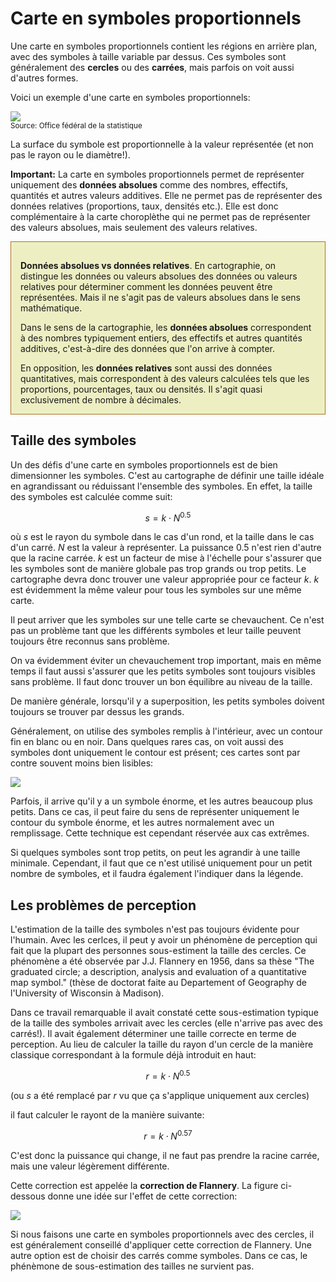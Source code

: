 # Carte en symboles proportionnels

Une carte en symboles proportionnels contient les régions en arrière plan, avec des symboles à taille variable par dessus. Ces symboles sont généralement des **cercles** ou des **carrées**, mais parfois on voit aussi d'autres formes.

Voici un exemple d'une carte en symboles proportionnels:

![](assets/bfs-pop.png)  
<small>Source: Office fédéral de la statistique</small>

La surface du symbole est proportionnelle à la valeur représentée (et non pas le rayon ou le diamètre!).

**Important:** La carte en symboles proportionnels permet de représenter uniquement des **données absolues** comme des nombres, effectifs, quantités et autres valeurs additives. Elle ne permet pas de représenter des données relatives (proportions, taux, densités etc.). Elle est donc complémentaire à la carte choroplèthe qui ne permet pas de représenter des valeurs absolues, mais seulement des valeurs relatives.

<div style="border: 1px solid #a9721e; background-color: #edefc3; padding: 15px; padding-bottom: 0; margin-bottom: 15px;">
<p><b>Données absolues vs données relatives</b>. En cartographie, on distingue les données ou valeurs absolues des données ou valeurs relatives pour déterminer comment les données peuvent être représentées. Mais il ne s'agit pas de valeurs absolues dans le sens mathématique.</p>

<p>Dans le sens de la cartographie, les <b>données absolues</b> correspondent à des nombres typiquement entiers, des effectifs et autres quantités additives, c'est-à-dire des données que l'on arrive à compter.</p>

<p>En opposition, les <b>données relatives</b> sont aussi des données quantitatives, mais correspondent à des valeurs calculées tels que les proportions, pourcentages, taux ou densités. Il s'agit quasi exclusivement de nombre à décimales.</p>
</div>

## Taille des symboles

Un des défis d'une carte en symboles proportionnels est de bien dimensionner les symboles. C'est au cartographe de définir une taille idéale en agrandissant ou réduissant l'ensemble des symboles. En effet, la taille des symboles est calculée comme suit:

$$s = k \cdot N^{0.5}$$

où $s$ est le rayon du symbole dans le cas d'un rond, et la taille dans le cas d'un carré. $N$ est la valeur à représenter. La puissance 0.5 n'est rien d'autre que la racine carrée. $k$ est un facteur de mise à l'échelle pour s'assurer que les symboles sont de manière globale pas trop grands ou trop petits. Le cartographe devra donc trouver une valeur appropriée pour ce facteur $k$. $k$ est évidemment la même valeur pour tous les symboles sur une même carte.

Il peut arriver que les symboles sur une telle carte se chevauchent. Ce n'est pas un problème tant que les différents symboles et leur taille peuvent toujours être reconnus sans problème.

On va évidemment éviter un chevauchement trop important, mais en même temps il faut aussi s'assurer que les petits symboles sont toujours visibles sans problème. Il faut donc trouver un bon équilibre au niveau de la taille.

De manière générale, lorsqu'il y a superposition, les petits symboles doivent toujours se trouver par dessus les grands.

Généralement, on utilise des symboles remplis à l'intérieur, avec un contour fin en blanc ou en noir. Dans quelques rares cas, on voit aussi des symboles dont uniquement le contour est présent; ces cartes sont par contre souvent moins bien lisibles:

![](assets/superposition-symboles.png)

Parfois, il arrive qu'il y a un symbole énorme, et les autres beaucoup plus petits. Dans ce cas, il peut faire du sens de représenter uniquement le contour du symbole énorme, et les autres normalement avec un remplissage. Cette technique est cependant réservée aux cas extrêmes.

Si quelques symboles sont trop petits, on peut les agrandir à une taille minimale. Cependant, il faut que ce n'est utilisé uniquement pour un petit nombre de symboles, et il faudra également l'indiquer dans la légende.

## Les problèmes de perception

L'estimation de la taille des symboles n'est pas toujours évidente pour l'humain. Avec les cerlces, il peut y avoir un phénomène de perception qui fait que la plupart des personnes sous-estiment la taille des cercles. Ce phénomène a été observée par J.J. Flannery en 1956, dans sa thèse "The graduated circle; a description, analysis and evaluation of a quantitative map symbol." (thèse de doctorat faite au Departement of Geography de l'University of Wisconsin à Madison).

Dans ce travail remarquable il avait constaté cette sous-estimation typique de la taille des symboles arrivait avec les cercles (elle n'arrive pas avec des carrés!). Il avait également déterminer une taille correcte en terme de perception. Au lieu de calculer la taille du rayon d'un cercle de la manière classique correspondant à la formule déjà introduit en haut:

$$r = k \cdot N^{0.5}$$

(ou $s$ a été remplacé par $r$ vu que ça s'applique uniquement aux cercles)

il faut calculer le rayont de la manière suivante:

$$r = k \cdot N^{0.57}$$

C'est donc la puissance qui change, il ne faut pas prendre la racine carrée, mais une valeur légèrement différente.

Cette correction est appelée la **correction de Flannery**. La figure ci-dessous donne une idée sur l'effet de cette correction:

![](assets/correction-flannery.png)

Si nous faisons une carte en symboles proportionnels avec des cercles, il est généralement conseillé d'appliquer cette correction de Flannery. Une autre option est de choisir des carrés comme symboles. Dans ce cas, le phénèmone de sous-estimation des tailles ne survient pas.
